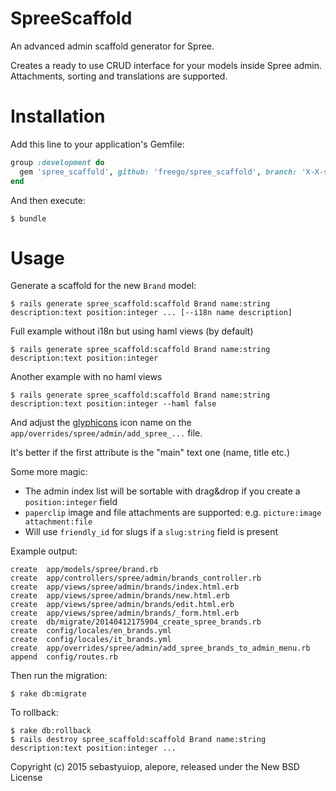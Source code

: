 SpreeScaffold
=============

An advanced admin scaffold generator for Spree.

Creates a ready to use CRUD interface for your models inside Spree admin.
Attachments, sorting and translations are supported.

Installation
============

Add this line to your application's Gemfile:
```ruby
group :development do
  gem 'spree_scaffold', github: 'freego/spree_scaffold', branch: 'X-X-stable'
end
```

And then execute:

    $ bundle

Usage
=====

Generate a scaffold for the new `Brand` model:

    $ rails generate spree_scaffold:scaffold Brand name:string description:text position:integer ... [--i18n name description]

Full example without i18n but using haml views (by default)

    $ rails generate spree_scaffold:scaffold Brand name:string description:text position:integer

Another example with no haml views

    $ rails generate spree_scaffold:scaffold Brand name:string description:text position:integer --haml false

And adjust the [glyphicons](http://glyphicons.com/) icon name on the `app/overrides/spree/admin/add_spree_...` file.

It's better if the first attribute is the "main" text one (name, title etc.)

Some more magic:
* The admin index list will be sortable with drag&drop if you create a `position:integer` field
* `paperclip` image and file attachments are supported: e.g. `picture:image attachment:file`
* Will use `friendly_id` for slugs if a `slug:string` field is present

Example output:

    create  app/models/spree/brand.rb
    create  app/controllers/spree/admin/brands_controller.rb
    create  app/views/spree/admin/brands/index.html.erb
    create  app/views/spree/admin/brands/new.html.erb
    create  app/views/spree/admin/brands/edit.html.erb
    create  app/views/spree/admin/brands/_form.html.erb
    create  db/migrate/20140412175904_create_spree_brands.rb
    create  config/locales/en_brands.yml
    create  config/locales/it_brands.yml
    create  app/overrides/spree/admin/add_spree_brands_to_admin_menu.rb
    append  config/routes.rb

Then run the migration:

    $ rake db:migrate

To rollback:

    $ rake db:rollback
    $ rails destroy spree_scaffold:scaffold Brand name:string description:text position:integer ...

Copyright (c) 2015 sebastyuiop, alepore, released under the New BSD License

